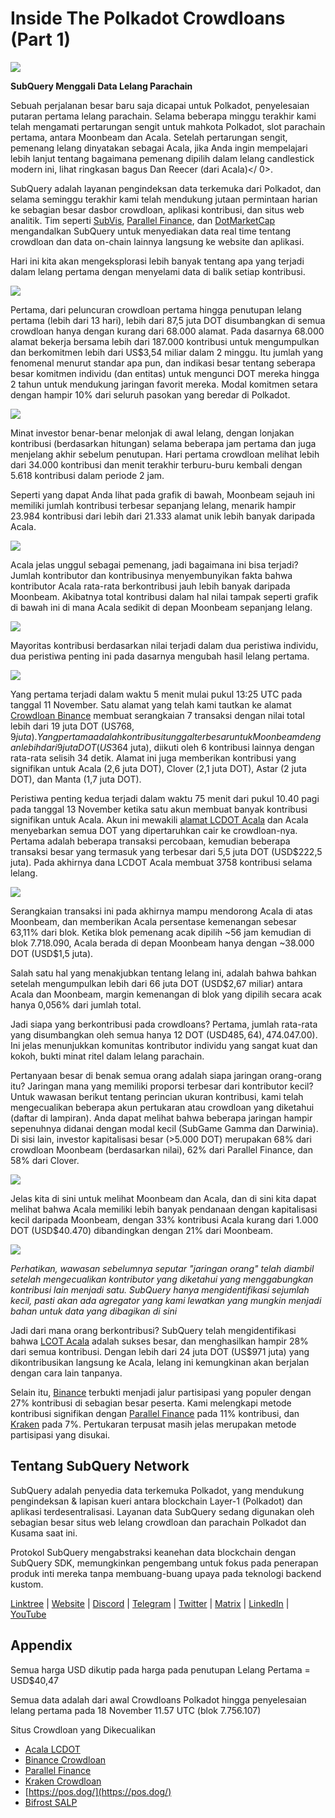 # Inside The Polkadot Crowdloans (Part 1)

![](https://miro.medium.com/max/2400/1*JvR4YsstF6OHG3mTr_1Seg.png)

**SubQuery Menggali Data Lelang Parachain**

Sebuah perjalanan besar baru saja dicapai untuk Polkadot, penyelesaian putaran pertama lelang parachain. Selama beberapa minggu terakhir kami telah mengamati pertarungan sengit untuk mahkota Polkadot, slot parachain pertama, antara Moonbeam dan Acala. Setelah pertarungan sengit, pemenang lelang dinyatakan sebagai Acala, jika Anda ingin mempelajari lebih lanjut tentang bagaimana pemenang dipilih dalam lelang candlestick modern ini, lihat
ringkasan bagus Dan Reecer (dari Acala)</ 0>.</p> 

SubQuery adalah layanan pengindeksan data terkemuka dari Polkadot, dan selama seminggu terakhir kami telah mendukung jutaan permintaan harian ke sebagian besar dasbor crowdloan, aplikasi kontribusi, dan situs web analitik. Tim seperti [SubVis](https://www.subvis.io/), [Parallel Finance](https://parallel.fi/), dan [DotMarketCap](https://dotmarketcap.com/) mengandalkan SubQuery untuk menyediakan data real time tentang crowdloan dan data on-chain lainnya langsung ke website dan aplikasi.

Hari ini kita akan mengeksplorasi lebih banyak tentang apa yang terjadi dalam lelang pertama dengan menyelami data di balik setiap kontribusi.

![](https://miro.medium.com/max/2400/0*Pcp3KJvC5eyP2KQ3)

Pertama, dari peluncuran crowdloan pertama hingga penutupan lelang pertama (lebih dari 13 hari), lebih dari 87,5 juta DOT disumbangkan di semua crowdloan hanya dengan kurang dari 68.000 alamat. Pada dasarnya 68.000 alamat bekerja bersama lebih dari 187.000 kontribusi untuk mengumpulkan dan berkomitmen lebih dari US$3,54 miliar dalam 2 minggu. Itu jumlah yang fenomenal menurut standar apa pun, dan indikasi besar tentang seberapa besar komitmen individu (dan entitas) untuk mengunci DOT mereka hingga 2 tahun untuk mendukung jaringan favorit mereka. Modal komitmen setara dengan hampir 10% dari seluruh pasokan yang beredar di Polkadot.

![](https://miro.medium.com/max/2400/0*-ovBJnjxAKfeB81Y)

Minat investor benar-benar melonjak di awal lelang, dengan lonjakan kontribusi (berdasarkan hitungan) selama beberapa jam pertama dan juga menjelang akhir sebelum penutupan. Hari pertama crowdloan melihat lebih dari 34.000 kontribusi dan menit terakhir terburu-buru kembali dengan 5.618 kontribusi dalam periode 2 jam.

Seperti yang dapat Anda lihat pada grafik di bawah, Moonbeam sejauh ini memiliki jumlah kontribusi terbesar sepanjang lelang, menarik hampir 23.984 kontribusi dari lebih dari 21.333 alamat unik lebih banyak daripada Acala.

![](https://miro.medium.com/max/2400/0*MSHfjnu7KmMvDmnY)

Acala jelas unggul sebagai pemenang, jadi bagaimana ini bisa terjadi? Jumlah kontributor dan kontribusinya menyembunyikan fakta bahwa kontributor Acala rata-rata berkontribusi jauh lebih banyak daripada Moonbeam. Akibatnya total kontribusi dalam hal nilai tampak seperti grafik di bawah ini di mana Acala sedikit di depan Moonbeam sepanjang lelang.

![](https://miro.medium.com/max/2400/0*YbV-ReqSwfimUsbO)

Mayoritas kontribusi berdasarkan nilai terjadi dalam dua peristiwa individu, dua peristiwa penting ini pada dasarnya mengubah hasil lelang pertama.

![](https://miro.medium.com/max/2400/0*jmRsZ7kxEYAWYaUq)

Yang pertama terjadi dalam waktu 5 menit mulai pukul 13:25 UTC pada tanggal 11 November. Satu alamat yang telah kami tautkan ke alamat [Crowdloan Binance](https://www.binance.com/en/dotslot) membuat serangkaian 7 transaksi dengan nilai total lebih dari 19 juta DOT (US$768,9 juta). Yang pertama adalah kontribusi tunggal terbesar untuk Moonbeam dengan lebih dari 9 juta DOT (US$364 juta), diikuti oleh 6 kontribusi lainnya dengan rata-rata selisih 34 detik. Alamat ini juga memberikan kontribusi yang signifikan untuk Acala (2,6 juta DOT), Clover (2,1 juta DOT), Astar (2 juta DOT), dan Manta (1,7 juta DOT).

Peristiwa penting kedua terjadi dalam waktu 75 menit dari pukul 10.40 pagi pada tanggal 13 November ketika satu akun membuat banyak kontribusi signifikan untuk Acala. Akun ini mewakili [alamat LCDOT Acala](https://medium.com/acalanetwork/acala-liquid-crowdloan-dot-lcdot-launch-on-polkadot-f28d8f561157) dan Acala menyebarkan semua DOT yang dipertaruhkan cair ke crowdloan-nya. Pertama adalah beberapa transaksi percobaan, kemudian beberapa transaksi besar yang termasuk yang terbesar dari 5,5 juta DOT (USD$222,5 juta). Pada akhirnya dana LCDOT Acala membuat 3758 kontribusi selama lelang.

![](https://miro.medium.com/max/2400/0*GTJviXqhPmRIIf73)

Serangkaian transaksi ini pada akhirnya mampu mendorong Acala di atas Moonbeam, dan memberikan Acala persentase kemenangan sebesar 63,11% dari blok. Ketika blok pemenang acak dipilih ~56 jam kemudian di blok 7.718.090, Acala berada di depan Moonbeam hanya dengan ~38.000 DOT (USD$1,5 juta).

Salah satu hal yang menakjubkan tentang lelang ini, adalah bahwa bahkan setelah mengumpulkan lebih dari 66 juta DOT (USD$2,67 miliar) antara Acala dan Moonbeam, margin kemenangan di blok yang dipilih secara acak hanya 0,056% dari jumlah total.

Jadi siapa yang berkontribusi pada crowdloans? Pertama, jumlah rata-rata yang disumbangkan oleh semua hanya 12 DOT (USD$485,64), 47% dari semua kontribusi kurang dari 10 DOT dan 88% kurang dari 100 DOT (US$4.047.00). Ini jelas menunjukkan komunitas kontributor individu yang sangat kuat dan kokoh, bukti minat ritel dalam lelang parachain.

Pertanyaan besar di benak semua orang adalah siapa jaringan orang-orang itu? Jaringan mana yang memiliki proporsi terbesar dari kontributor kecil? Untuk wawasan berikut tentang perincian ukuran kontribusi, kami telah mengecualikan beberapa akun pertukaran atau crowdloan yang diketahui (daftar di lampiran). Anda dapat melihat bahwa beberapa jaringan hampir sepenuhnya didanai dengan modal kecil (SubGame Gamma dan Darwinia). Di sisi lain, investor kapitalisasi besar (>5.000 DOT) merupakan 68% dari crowdloan Moonbeam (berdasarkan nilai), 62% dari Parallel Finance, dan 58% dari Clover.

![](https://miro.medium.com/max/2400/0*ztRnFrVfJ2aTlMiU)

Jelas kita di sini untuk melihat Moonbeam dan Acala, dan di sini kita dapat melihat bahwa Acala memiliki lebih banyak pendanaan dengan kapitalisasi kecil daripada Moonbeam, dengan 33% kontribusi Acala kurang dari 1.000 DOT (USD$40.470) dibandingkan dengan 21% dari Moonbeam.

![](https://miro.medium.com/max/2400/0*ge-2XDPgddj-J07V)

_Perhatikan, wawasan sebelumnya seputar "jaringan orang" telah diambil setelah mengecualikan kontributor yang diketahui yang menggabungkan kontribusi lain menjadi satu. SubQuery hanya mengidentifikasi sejumlah kecil, pasti akan ada agregator yang kami lewatkan yang mungkin menjadi bahan untuk data yang dibagikan di sini_

Jadi dari mana orang berkontribusi? SubQuery telah mengidentifikasi bahwa [LCOT Acala](https://medium.com/acalanetwork/acala-liquid-crowdloan-dot-lcdot-launch-on-polkadot-f28d8f561157) adalah sukses besar, dan menghasilkan hampir 28% dari semua kontribusi. Dengan lebih dari 24 juta DOT (US$971 juta) yang dikontribusikan langsung ke Acala, lelang ini kemungkinan akan berjalan dengan cara lain tanpanya.

Selain itu, [Binance](https://www.binance.com/en/dotslot) terbukti menjadi jalur partisipasi yang populer dengan 27% kontribusi di sebagian besar peserta. Kami melengkapi metode kontribusi signifikan dengan [Parallel Finance](https://crowdloan.parallel.fi/#/auction/polkadot) pada 11% kontribusi, dan [Kraken](https://www.kraken.com/learn/parachain-auctions) pada 7%. Pertukaran terpusat masih jelas merupakan metode partisipasi yang disukai.



## Tentang SubQuery Network

SubQuery adalah penyedia data terkemuka Polkadot, yang mendukung pengindeksan & lapisan kueri antara blockchain Layer-1 (Polkadot) dan aplikasi terdesentralisasi. Layanan data SubQuery sedang digunakan oleh sebagian besar situs web lelang crowdloan dan parachain Polkadot dan Kusama saat ini.

Protokol SubQuery mengabstraksi keanehan data blockchain dengan SubQuery SDK, memungkinkan pengembang untuk fokus pada penerapan produk inti mereka tanpa membuang-buang upaya pada teknologi backend kustom.

​​​​[Linktree](https://linktr.ee/subquerynetwork)  |  [Website](https://subquery.network/)  |  [Discord](https://discord.com/invite/78zg8aBSMG)  |  [Telegram](https://t.me/subquerynetwork)  |  [Twitter](https://twitter.com/subquerynetwork)  |  [Matrix](https://matrix.to/#/#subquery:matrix.org)  |  [LinkedIn](https://www.linkedin.com/company/subquery)  |  [YouTube](https://www.youtube.com/channel/UCi1a6NUUjegcLHDFLr7CqLw)



## Appendix

Semua harga USD dikutip pada harga pada penutupan Lelang Pertama = USD$40,47

Semua data adalah dari awal Crowdloans Polkadot hingga penyelesaian lelang pertama pada 18 November 11.57 UTC (blok 7.756.107)

Situs Crowdloan yang Dikecualikan

-   [Acala LCDOT](https://medium.com/acalanetwork/acala-liquid-crowdloan-dot-lcdot-launch-on-polkadot-f28d8f561157)
-   [Binance Crowdloan](https://www.binance.com/en/dotslot)
-   [Parallel Finance](https://crowdloan.parallel.fi/#/auction/polkadot)
-   [Kraken Crowdloan](https://www.kraken.com/learn/parachain-auctions)
-   [https://pos.dog/](https://pos.dog/)
-   [Bifrost SALP](https://medium.com/bifrost-finance/bifrost-announces-slot-auction-liquidity-protocol-salp-weekly-report-51-57a7f69aad34)
